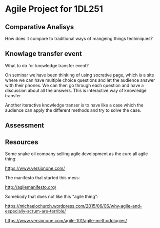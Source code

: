 # Agile Project for 1DL251

## Comparative Analisys 

How does it compare to traditional ways of mangeing things techiniques?

## Knowlage transfer event

What to do for knowledge transfer event?

On seminar we have been thinking of using socrative page, which is a site where we can have multiple choice questions and let the audience answer with their phones. We can then go through each question and have a discussion about all the answers. This is interactive way of knowledge transfer.

Another iteractive knowledge transer is to have like a case which the audience can apply the different methods and try to solve the case.  

## Assessment



## Resources

Some snake oil company selling agile development as the cure all agile thing:

https://www.versionone.com/

The manifesto that started this mess:

http://agilemanifesto.org/

Somebody that does not like this "agile thing":

https://michaelochurch.wordpress.com/2015/06/06/why-agile-and-especially-scrum-are-terrible/

https://www.versionone.com/agile-101/agile-methodologies/
